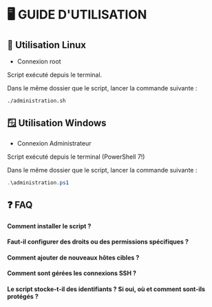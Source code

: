# 🖥️ GUIDE D'UTILISATION

## 🐧 Utilisation Linux  

* Connexion root

Script exécuté depuis le terminal.

Dans le même dossier que le script, lancer la commande suivante :

```bash
./administration.sh
```

## 🪟 Utilisation Windows

* Connexion Administrateur

Script exécuté depuis le terminal (PowerShell 7!)

Dans le même dossier que le script, lancer la commande suivante :
```PowerShell
.\administration.ps1
```

## ❓ FAQ

#### Comment installer le script ?

#### Faut-il configurer des droits ou des permissions spécifiques ?

#### Comment ajouter de nouveaux hôtes cibles ?

#### Comment sont gérées les connexions SSH ?

#### Le script stocke-t-il des identifiants ? Si oui, où et comment sont-ils protégés ?
